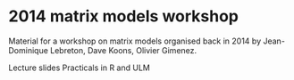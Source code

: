 # 2014 matrix models workshop

Material for a workshop on matrix models organised back in 2014 by Jean-Dominique Lebreton, Dave Koons, Olivier Gimenez.

Lecture slides
Practicals in R and ULM
